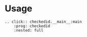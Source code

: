 # Usage

```{eval-rst}
.. click:: checkedid.__main__:main
    :prog: checkedid
    :nested: full
```
